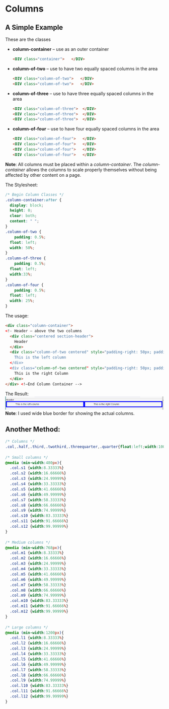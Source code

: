 # Columns

## A Simple Example
These are the classes
- **column-container** – use as an outer container	
    ```html
    <DIV class="container">   </DIV>
    ```
- **column-of-two** – use to have two equally spaced columns in the area	
    ```html
    <DIV class="column-of-two">   </DIV>
    <DIV class="column-of-two">   </DIV>
    ```
- **column-of-three** – use to have three equally spaced columns in the area	
    ```html
    <DIV class="column-of-three">  </DIV>
    <DIV class="column-of-three">  </DIV>
    <DIV class="column-of-three">  </DIV>
    ```
- **column-of-four** – use to have four equally spaced columns in the area
    ```html
    <DIV class="column-of-four">   </DIV>
    <DIV class="column-of-four">   </DIV>
    <DIV class="column-of-four">   </DIV>
    <DIV class="column-of-four">   </DIV>
    ```
**Note**: All columns must be placed within a *column-container*.  The *column-container* allows the columns to scale properly themselves without being affected by other content on a page.

The Stylesheet:
```css
/* Begin Column Classes */
.column-container:after {
  display: block;
  height: 0;
  clear: both;
  content: " ";
}
.column-of-two {
    padding: 0.5%;
  float: left;
  width: 50%;
}
.column-of-three {
    padding: 0.5%;
  float: left;
  width:33%;
}
.column-of-four {
    padding: 0.5%;
  float: left;
  width: 25%;
}
```

The usage:
```html
<div class="column-container">
<!- Header – above the two columns
  <div class="centered section-header">
    Header
  </div>
  <div class="column-of-two centered" style="padding-right: 50px; padding-left: 50px; border:solid 5px blue” >
    This is the left column 
  </div>
  <div class="column-of-two centered" style="padding-right: 50px; padding-left: 50px; border:solid 5px blue">
    This is the right Column
  </div>
</div> <!—End Column Container -->
```

The Result:  
![Column of Two Demo](ColumnofTwoDemo.PNG)
**Note**: I used wide blue border for showing the actual columns. 

## Another Method:
```css
/* Columns */
.col,.half,.third,.twothird,.threequarter,.quarter{float:left;width:100%}

/* Small columns */
@media (min-width:480px){
  .col.s1 {width:8.33333%}
  .col.s2 {width:16.66666%}
  .col.s3 {width:24.99999%}
  .col.s4 {width:33.33333%}
  .col.s5 {width:41.66666%}
  .col.s6 {width:49.99999%}
  .col.s7 {width:58.33333%}
  .col.s8 {width:66.66666%}
  .col.s9 {width:74.99999%}
  .col.s10 {width:83.33333%}
  .col.s11 {width:91.66666%}
  .col.s12 {width:99.99999%}
}

/* Medium columns */
@media (min-width:768px){
  .col.m1 {width:8.33333%}
  .col.m2 {width:16.66666%}
  .col.m3 {width:24.99999%}
  .col.m4 {width:33.33333%}
  .col.m5 {width:41.66666%}
  .col.m6 {width:49.99999%}
  .col.m7 {width:58.33333%}
  .col.m8 {width:66.66666%}
  .col.m9 {width:74.99999%}
  .col.m10 {width:83.33333%}
  .col.m11 {width:91.66666%}
  .col.m12 {width:99.99999%}
}

/* Large columns */
@media (min-width:1200px){
  .col.l1 {width:8.33333%}
  .col.l2 {width:16.66666%}
  .col.l3 {width:24.99999%}
  .col.l4 {width:33.33333%}
  .col.l5 {width:41.66666%}
  .col.l6 {width:49.99999%}
  .col.l7 {width:58.33333%}
  .col.l8 {width:66.66666%}
  .col.l9 {width:74.99999%}
  .col.l10 {width:83.33333%}
  .col.l11 {width:91.66666%}
  .col.l12 {width:99.99999%}
}
```


